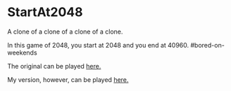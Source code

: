 # StartAt2048
A clone of a clone of a clone of a clone.

In this game of 2048, you start at 2048 and you end at 40960. 
#bored-on-weekends

The original can be played [here.](http://gabrielecirulli.github.io/2048/)

My version, however, can be played [here.](https://startat2048.netlify.com/)
